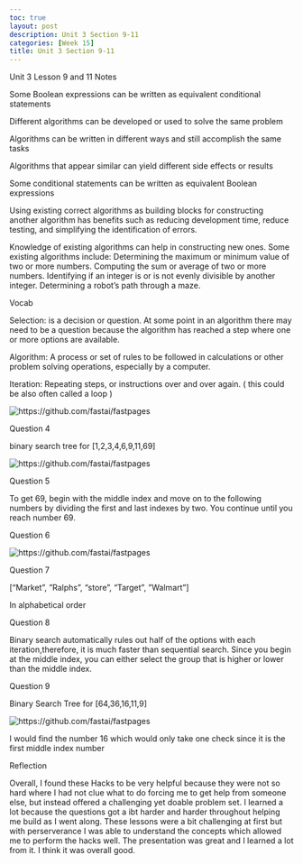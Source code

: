 ```yaml
---
toc: true
layout: post
description: Unit 3 Section 9-11
categories: [Week 15]
title: Unit 3 Section 9-11
---
```

Unit 3 Lesson 9 and 11
Notes

Some Boolean expressions can be written as equivalent conditional statements

Different algorithms can be developed or used to solve the same problem

Algorithms can be written in different ways and still accomplish the same tasks

Algorithms that appear similar can yield different side effects or results

Some conditional statements can be written as equivalent Boolean expressions

 Using existing correct algorithms as building blocks for constructing another algorithm has benefits such as reducing development time, reduce testing, and simplifying the identification of errors.

Knowledge of existing algorithms can help in constructing new ones. Some existing algorithms include: Determining the maximum or minimum value of two or more numbers. Computing the sum or average of two or more numbers. Identifying if an integer is or is not evenly divisible by another integer. Determining a robot’s path through a maze.

Vocab

Selection: is a decision or question. At some point in an algorithm there may need to be a question because the algorithm has reached a step where one or more options are available.

Algorithm: A process or set of rules to be followed in calculations or other problem solving operations, especially by a computer.

Iteration: Repeating steps, or instructions over and over again. ( this could be also often called a loop )

![]({{site.baseurl}}/images/cmon.png "https://github.com/fastai/fastpages") 

Question 4

binary search tree for [1,2,3,4,6,9,11,69]

![]({{site.baseurl}}/images/35.png "https://github.com/fastai/fastpages") 

Question 5

To get 69, begin with the middle index and move on to the following numbers by dividing the first and last indexes by two. You continue until you reach number 69.

Question 6

![]({{site.baseurl}}/images/36.png "https://github.com/fastai/fastpages") 

Question 7

[“Market”, ”Ralphs”, “store”, “Target”, ”Walmart”]

In alphabetical order

Question 8

Binary search automatically rules out half of the options with each iteration,therefore, it is much faster than sequential search. Since you begin at the middle index, you can either select the group that is higher or lower than the middle index.

Question 9

Binary Search Tree for [64,36,16,11,9]

![]({{site.baseurl}}/images/37.png "https://github.com/fastai/fastpages") 

I would find the number 16 which would only take one check since it is the first middle index number

Reflection

Overall, I found these Hacks to be very helpful because they were not so hard where I had not clue what to do forcing me to get help from someone else, but instead offered a challenging yet doable problem set. I learned a lot because the questions got a ibt harder and harder throughout helping me build as I went along. These lessons were a bit challenging at first but with perserverance I was able to understand the concepts which allowed me to perform the hacks well. The presentation was great and I learned a lot from it. I think it was overall good. 
